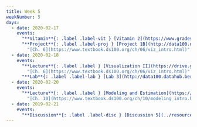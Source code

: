 ```yaml
---
title: Week 5
weekNumber: 5
days:
  - date: 2020-02-17
    events:
      "**Vitamin**{: .label .label-vit } [Vitamin 2](https://www.gradescope.com/courses/78615/assignments/361358/) (due Feb. 17)":
      "**Project**{: .label .label-proj } [Project 1B](http://data100.datahub.berkeley.edu/hub/user-redirect/git-sync?repo=https://github.com/DS-100/sp20&subPath=proj/proj1b/) (due Feb. 24)":
        "[Ch. 6](https://www.textbook.ds100.org/ch/06/viz_intro.html)"
  - date: 2020-02-18
    events:
      "**Lecture**{: .label .label } [Visualization II](https://drive.google.com/file/d/1VigN14FVNDLiUT9zdB8OaR42maHYyVZC/view?usp=sharing) ([webcast](https://www.youtube.com/watch?v=NSL_zlEdcN8)) ([code](http://data100.datahub.berkeley.edu/hub/user-redirect/git-sync?repo=https://github.com/DS-100/sp20&subPath=lecture/lec09/))":
        "[Ch. 6](https://www.textbook.ds100.org/ch/06/viz_intro.html)"
      "**Lab**{: .label .label-lab } [Lab 3](http://data100.datahub.berkeley.edu/hub/user-redirect/git-sync?repo=https://github.com/DS-100/sp20&subPath=lab/lab03/) (due Feb. 24)":
  - date: 2020-02-20
    events:
      "**Lecture**{: .label .label } [Modeling and Estimation](https://drive.google.com/file/d/1aIZ1Oz-OF9g8EM_JsjmdMZN5Ettfq3ho/view?usp=sharing) ([webcast](https://www.youtube.com/watch?v=SPu2yJkje6Q)) ([code](http://data100.datahub.berkeley.edu/hub/user-redirect/git-sync?repo=https://github.com/DS-100/sp20&subPath=lecture/lec10/))":
        "[Ch. 10](https://www.textbook.ds100.org/ch/10/modeling_intro.html), [Ch. 13](https://www.textbook.ds100.org/ch/13/linear_models.html)"
  - date: 2019-02-21
    events:
      "**Discussion**{: .label .label-disc } [Discussion 5](../resources/assets/discussions/disc05.pdf) ([solutions](../resources/assets/discussions/disc05_sol.pdf)) ([notebook](http://data100.datahub.berkeley.edu/hub/user-redirect/git-sync?repo=https://github.com/DS-100/sp20&subPath=discussion/disc05/))":
---
```

